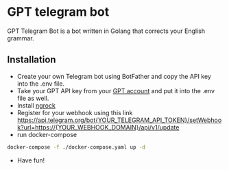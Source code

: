 # GPT telegram bot
GPT Telegram Bot is a bot written in Golang that corrects your English grammar.

## Installation

- Create your own Telegram bot using BotFather and copy the API key into the .env file.
- Take your GPT API key from your [GPT account](https://platform.openai.com/examples) and put it into the .env file as well.
- Install [ngrock](https://ngrok.com/)
- Register for your webhook using this link https://api.telegram.org/bot{YOUR_TELEGRAM_API_TOKEN}/setWebhook?url=https://{YOUR_WEBHOOK_DOMAIN}/api/v1/update
- run docker-compose
```bash
docker-compose -f ./docker-compose.yaml up -d 
```
- Have fun!
